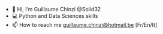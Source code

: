 - 👋 Hi, I’m Guillaume Chinzi @Solid32 
- 💻 Python and Data Sciences skills 
- 📫 How to reach me guillaume.chinzi@hotmail.be [Fr/En/It]

<!---
Solid32/Solid32 is a ✨ special ✨ repository because its `README.md` (this file) appears on your GitHub profile.
You can click the Preview link to take a look at your changes.
--->
